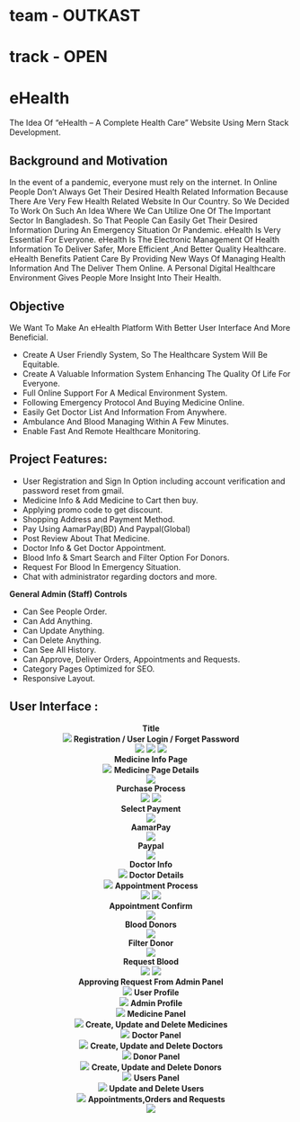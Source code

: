 # team - OUTKAST
# track - OPEN

# eHealth

The Idea Of “eHealth – A Complete Health Care” Website Using Mern Stack Development.

## Background and Motivation

In the event of a pandemic, everyone must rely on the internet. In Online People Don’t Always Get Their Desired Health Related Information Because There Are Very Few Health Related Website In Our Country. So We Decided To Work On Such An Idea Where We Can Utilize One Of The Important Sector In Bangladesh.
So That People Can Easily Get Their Desired Information During An Emergency Situation Or Pandemic. eHealth Is Very Essential For Everyone. eHealth Is The
Electronic Management Of Health Information To Deliver Safer, More Efficient ,And Better Quality Healthcare. eHealth Benefits Patient Care By Providing New
Ways Of Managing Health Information And The Deliver Them Online. A Personal Digital Healthcare Environment Gives People More Insight Into Their Health.

## Objective 
We Want To Make An eHealth Platform With Better User Interface And More
Beneficial.
- Create A User Friendly System, So The Healthcare System Will Be Equitable.
- Create A Valuable Information System Enhancing The Quality Of Life For
Everyone.
- Full Online Support For A Medical Environment System.
- Following Emergency Protocol And Buying Medicine Online.
- Easily Get Doctor List And Information From Anywhere.
- Ambulance And Blood Managing Within A Few Minutes.
- Enable Fast And Remote Healthcare Monitoring.

## Project Features:
- User Registration and Sign In Option including account verification and password reset from gmail.
- Medicine Info & Add Medicine to Cart then buy.
- Applying promo code to get discount.
- Shopping Address and Payment Method.
- Pay Using AamarPay(BD) And Paypal(Global)
- Post Review About That Medicine. 
- Doctor Info & Get Doctor Appointment.
- Blood Info & Smart Search and Filter Option For Donors.
- Request For Blood In Emergency Situation.
- Chat with administrator regarding doctors and more.
  
**General Admin (Staff) Controls** 
- Can See People Order.
- Can Add Anything.
- Can Update Anything.
- Can Delete Anything.
- Can See All History.
- Can Approve, Deliver Orders, Appointments and Requests.
- Category Pages Optimized for SEO.
- Responsive Layout.

## User Interface :
<p align="center">
  <b>Title</b><br>
    <img src="ss/title.JPG">
   <b> Registration / User Login / Forget Password</b><br>
    <img src="ss/login.jpg">
    <img src="ss/reg.jpg">
    <img src="ss/forget.jpg">
    <br><b> Medicine Info Page</b><br>
    <img src="ss/medicine_page.jpg">
    <b> Medicine Page Details</b><br>
    <img src="ss/medicine_details.jpg">
    <br><b> Purchase Process</b><br>
    <img src="ss/purchase 1.jpg">
    <img src="ss/purchase 2.jpg">
    <br><b> Select Payment</b><br>
    <img src="ss/select_payment.jpg"><br>
    <b> AamarPay</b><br>
    <img src="ss/amarpay.jpg"><br>
    <b> Paypal</b><br>
    <img src="ss/paypal.jpg"><br>
    <b> Doctor Info</b><br>
    <img src="ss/doctorInfo.jpg">
    <b> Doctor Details</b><br>
    <img src="ss/doctordetails.jpg">
    <b> Appointment Process</b><br>
    <img src="ss/selectdate.jpg">
    <img src="ss/patientinfo.jpg">
    <br><b> Appointment Confirm</b><br>
    <img src="ss/appointment.jpg">
    <br><b> Blood Donors</b><br>
    <img src="ss/blooddonors.jpg">
    <br><b> Filter Donor</b><br>
    <img src="ss/filterdonor.jpg">
    <br><b> Request Blood</b><br>
    <img src="ss/request_form.jpg">
    <img src="ss/req_sumary.jpg"><br>
    <b> Approving Request From Admin Panel</b><br>
    <img src="ss/approving donor from admin.JPG">
    <b> User Profile </b><br>
    <img src="ss/userprofile.jpg">
    <b> Admin Profile</b><br>
    <img src="ss/adminprofile.jpg">
    <b> Medicine Panel</b><br>
    <img src="ss/medicinepanel.jpg">
    <b> Create, Update and Delete Medicines</b><br>
    <img src="ss/create update and del medicine.JPG">
    <b> Doctor Panel</b><br>
    <img src="ss/doctorpanel.jpg">
    <b> Create, Update and Delete Doctors</b><br>
    <img src="ss/create updaet and del doctor.JPG">
    <b> Donor Panel</b><br>
    <img src="ss/donorpanel.jpg">
    <b> Create, Update and Delete Donors</b><br>
    <img src="ss/create update and del donor.JPG">
    <b> Users Panel</b><br>
    <img src="ss/userpanel.jpg">
    <b> Update and Delete Users</b><br>
    <img src="ss/edit user and del.JPG">
    <b> Appointments,Orders and Requests</b><br>
    <img src="ss/appointment order and request.JPG">

</p>


